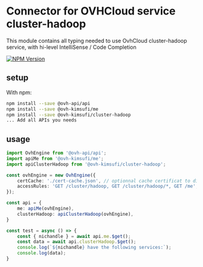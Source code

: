 # Connector for OVHCloud service cluster-hadoop

This module contains all typing needed to use OvhCloud cluster-hadoop service, with hi-level IntelliSense / Code Completion

[![NPM Version](https://img.shields.io/npm/v/@ovh-kimsufi/cluster-hadoop.svg?style=flat)](https://www.npmjs.org/package/@ovh-kimsufi/cluster-hadoop)

## setup

With npm:
````bash
npm install --save @ovh-api/api
npm install --save @ovh-kimsufi/me
npm install --save @ovh-kimsufi/cluster-hadoop
... Add all APIs you needs
````

## usage

````typescript
import OvhEngine from '@ovh-api/api';
import apiMe from '@ovh-kimsufi/me';
import apiClusterHadoop from '@ovh-kimsufi/cluster-hadoop';

const ovhEngine = new OvhEngine({ 
    certCache: './cert-cache.json', // optionnal cache certificat to disk
    accessRules: 'GET /cluster/hadoop, GET /cluster/hadoop/*, GET /me', // optionnal limit the requested privileges.
});

const api = {
    me: apiMe(ovhEngine),
    clusterHadoop: apiClusterHadoop(ovhEngine),
}

const test = async () => {
    const { nichandle } = await api.me.$get();
    const data = await api.clusterHadoop.$get();
    console.log(`${nichandle} have the following services:`);
    console.log(data);
}

````